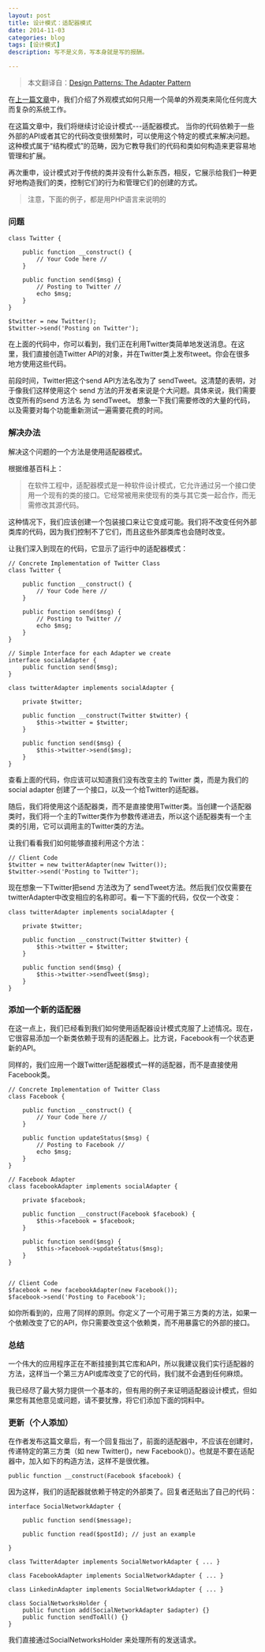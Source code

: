 ```yaml
---
layout: post
title: 设计模式：适配器模式
date: 2014-11-03
categories: blog
tags: [设计模式]
description: 写不是义务，写本身就是写的报酬。

---
```


> 本文翻译自：[Design Patterns: The Adapter Pattern][1]

在[上一篇文章][2]中，我们介绍了外观模式如何只用一个简单的外观类来简化任何庞大而复杂的系统工作。

在这篇文章中，我们将继续讨论设计模式---适配器模式。 当你的代码依赖于一些外部的API或者其它的代码改变很频繁时，可以使用这个特定的模式来解决问题。这种模式属于“结构模式”的范畴，因为它教导我们的代码和类如何构造来更容易地管理和扩展。

再次重申，设计模式对于传统的类并没有什么新东西，相反，它展示给我们一种更好地构造我们的类，控制它们的行为和管理它们的创建的方式。

> 注意，下面的例子，都是用PHP语言来说明的

### 问题

    class Twitter {
    
        public function __construct() {
            // Your Code here //
        }
    
        public function send($msg) {
            // Posting to Twitter //
            echo $msg;
        }
    }
    
    $twitter = new Twitter();
    $twitter->send('Posting on Twitter');
    

在上面的代码中，你可以看到，我们正在利用Twitter类简单地发送消息。在这里，我们直接创造Twitter API的对象，并在Twitter类上发布tweet。你会在很多地方使用这些代码。

前段时间，Twitter把这个send API方法名改为了 sendTweet。这清楚的表明，对于像我们这样使用这个 send 方法的开发者来说是个大问题。具体来说，我们需要改变所有的send 方法名 为 sendTweet。 想象一下我们需要修改的大量的代码，以及需要对每个功能重新测试一遍需要花费的时间。

### 解决办法

解决这个问题的一个方法是使用适配器模式。

根据维基百科上：

> 在软件工程中，适配器模式是一种软件设计模式，它允许通过另一个接口使用一个现有的类的接口。它经常被用来使现有的类与其它类一起合作，而无需修改其源代码。

这种情况下，我们应该创建一个包装接口来让它变成可能。我们将不改变任何外部类库的代码，因为我们控制不了它们，而且这些外部类库也会随时改变。

让我们深入到现在的代码，它显示了运行中的适配器模式：

    // Concrete Implementation of Twitter Class
    class Twitter {
    
        public function __construct() {
            // Your Code here //
        }
    
        public function send($msg) {
            // Posting to Twitter //
            echo $msg;
        }
    }
    
    // Simple Interface for each Adapter we create
    interface socialAdapter {
        public function send($msg);
    }
    
    class twitterAdapter implements socialAdapter {
    
        private $twitter;
    
        public function __construct(Twitter $twitter) {
            $this->twitter = $twitter;
        }
    
        public function send($msg) {
            $this->twitter->send($msg);
        }
    }
    

查看上面的代码，你应该可以知道我们没有改变主的 Twitter 类，而是为我们的 social adapter 创建了一个接口，以及一个给Twitter的适配器。

随后，我们将使用这个适配器类，而不是直接使用Twitter类。当创建一个适配器类时，我们将一个主的Twitter类作为参数传递进去，所以这个适配器类有一个主类的引用，它可以调用主的Twitter类的方法。

让我们看看我们如何能够直接利用这个方法：

    // Client Code
    $twitter = new twitterAdapter(new Twitter());
    $twitter->send('Posting to Twitter');
    

现在想象一下Twitter把send 方法改为了 sendTweet方法。然后我们仅仅需要在twitterAdapter中改变相应的名称即可。看一下下面的代码，仅仅一个改变：

    class twitterAdapter implements socialAdapter {
    
        private $twitter;
    
        public function __construct(Twitter $twitter) {
            $this->twitter = $twitter;
        }
    
        public function send($msg) {
            $this->twitter->sendTweet($msg);
        }
    }
    

### 添加一个新的适配器

在这一点上，我们已经看到我们如何使用适配器设计模式克服了上述情况。现在，它很容易添加一个新类依赖于现有的适配器上。比方说，Facebook有一个状态更新的API。

同样的，我们应用一个跟Twitter适配器模式一样的适配器，而不是直接使用Facebook类。

    // Concrete Implementation of Twitter Class
    class Facebook {
    
        public function __construct() {
            // Your Code here //
        }
    
        public function updateStatus($msg) {
            // Posting to Facebook //
            echo $msg;
        }
    }
    
    // Facebook Adapter
    class facebookAdapter implements socialAdapter {
    
        private $facebook;
    
        public function __construct(Facebook $facebook) {
            $this->facebook = $facebook;
        }
    
        public function send($msg) {
            $this->facebook->updateStatus($msg);
        }
    }
    
    
    // Client Code
    $facebook = new facebookAdapter(new Facebook());
    $facebook->send('Posting to Facebook');
    

如你所看到的，应用了同样的原则。你定义了一个可用于第三方类的方法，如果一个依赖改变了它的API，你只需要改变这个依赖类，而不用暴露它的外部的接口。

### 总结

一个伟大的应用程序正在不断挂接到其它库和API，所以我建议我们实行适配器的方法，这样当一个第三方API或库改变了它的代码，我们就不会遇到任何麻烦。

我已经尽了最大努力提供一个基本的，但有用的例子来证明适配器设计模式，但如果您有其他意见或问题，请不要犹豫，将它们添加下面的饲料中。

### 更新（个人添加）

在作者发布这篇文章后，有一个回复指出了，前面的适配器中，不应该在创建时，传递特定的第三方类（如 new Twitter()，new Facebook()）。也就是不要在适配器中，加入如下的构造方法，这样不是很优雅。

    public function __construct(Facebook $facebook) {
    

因为这样，我们的适配器就依赖于特定的外部类了。回复者还贴出了自己的代码：

    interface SocialNetworkAdapter {
    
        public function send($message);
    
        public function read($postId); // just an example
    
    }
    
    class TwitterAdapter implements SocialNetworkAdapter { ... }
    
    class FacebookAdapter implements SocialNetworkAdapter { ... }
    
    class LinkedinAdapter implements SocialNetworkAdapter { ... }
    
    class SocialNetworksHolder { 
        public function add(SocialNetworkAdapter $adapter) {} 
        public function sendToAll() {} 
    }
    

我们直接通过SocialNetworksHolder 来处理所有的发送请求。

 [1]: http://code.tutsplus.com/tutorials/design-patterns-the-adapter-pattern--cms-22262
 [2]: http://code.tutsplus.com/tutorials/design-patterns-the-facade-pattern--cms-22238